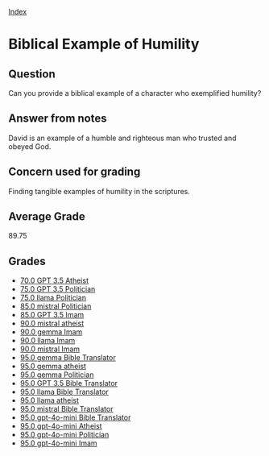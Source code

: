 
[Index](../index.md)
# Biblical Example of Humility
## Question
Can you provide a biblical example of a character who exemplified humility?

## Answer from notes
David is an example of a humble and righteous man who trusted and obeyed God.

## Concern used for grading
Finding tangible examples of humility in the scriptures.

## Average Grade
89.75

## Grades
 * [70.0 GPT 3.5 Atheist](../answers/GPT_3.5_Atheist/Biblical_Example_of_Humility.md)
 * [75.0 GPT 3.5 Politician](../answers/GPT_3.5_Politician/Biblical_Example_of_Humility.md)
 * [75.0 llama Politician](../answers/llama_Politician/Biblical_Example_of_Humility.md)
 * [85.0 mistral Politician](../answers/mistral_Politician/Biblical_Example_of_Humility.md)
 * [85.0 GPT 3.5 Imam](../answers/GPT_3.5_Imam/Biblical_Example_of_Humility.md)
 * [90.0 mistral atheist](../answers/mistral_atheist/Biblical_Example_of_Humility.md)
 * [90.0 gemma Imam](../answers/gemma_Imam/Biblical_Example_of_Humility.md)
 * [90.0 llama Imam](../answers/llama_Imam/Biblical_Example_of_Humility.md)
 * [90.0 mistral Imam](../answers/mistral_Imam/Biblical_Example_of_Humility.md)
 * [95.0 gemma Bible Translator](../answers/gemma_Bible_Translator/Biblical_Example_of_Humility.md)
 * [95.0 gemma atheist](../answers/gemma_atheist/Biblical_Example_of_Humility.md)
 * [95.0 gemma Politician](../answers/gemma_Politician/Biblical_Example_of_Humility.md)
 * [95.0 GPT 3.5 Bible Translator](../answers/GPT_3.5_Bible_Translator/Biblical_Example_of_Humility.md)
 * [95.0 llama Bible Translator](../answers/llama_Bible_Translator/Biblical_Example_of_Humility.md)
 * [95.0 llama atheist](../answers/llama_atheist/Biblical_Example_of_Humility.md)
 * [95.0 mistral Bible Translator](../answers/mistral_Bible_Translator/Biblical_Example_of_Humility.md)
 * [95.0 gpt-4o-mini Bible Translator](../answers/gpt-4o-mini_Bible_Translator/Biblical_Example_of_Humility.md)
 * [95.0 gpt-4o-mini Atheist](../answers/gpt-4o-mini_Atheist/Biblical_Example_of_Humility.md)
 * [95.0 gpt-4o-mini Politician](../answers/gpt-4o-mini_Politician/Biblical_Example_of_Humility.md)
 * [95.0 gpt-4o-mini Imam](../answers/gpt-4o-mini_Imam/Biblical_Example_of_Humility.md)
